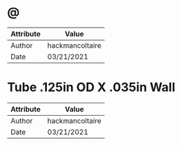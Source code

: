 # @
| Attribute | Value |
| ---  | ---     |
| Author | hackmancoltaire |
| Date | 03/21/2021 |
# Tube .125in OD X .035in Wall
| Attribute | Value |
| ---  | ---     |
| Author | hackmancoltaire |
| Date | 03/21/2021 |
